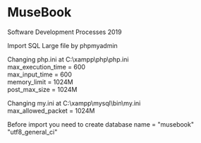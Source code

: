 # MuseBook
Software Development Processes 2019

Import SQL Large file by phpmyadmin

  Changing php.ini at C:\xampp\php\php.ini<br>
        max_execution_time = 600<br>
        max_input_time = 600<br>
        memory_limit = 1024M<br>
        post_max_size = 1024M
    
  Changing my.ini at C:\xampp\mysql\bin\my.ini<br>
        max_allowed_packet = 1024M
    
  Before import you need to create database name = "musebook" "utf8_general_ci"
